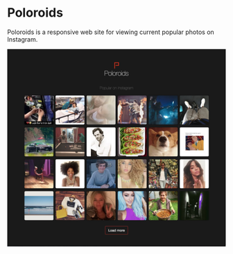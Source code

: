 # Poloroids

Poloroids is a responsive web site for viewing current popular photos on Instagram.

![Poloroids](/screenshot.png)
